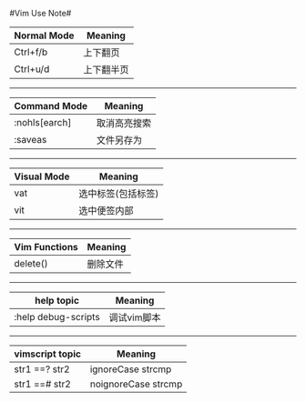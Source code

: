 #Vim Use Note#

| Normal Mode | Meaning |
|--------------------|------------------|
|Ctrl+f/b|上下翻页|
|Ctrl+u/d|上下翻半页|


------------------------------------------------------------


| Command Mode | Meaning |
|--------------------|------------------|
|:nohls[earch]|取消高亮搜索|
|:saveas|文件另存为|


------------------------------------------------------------


| Visual Mode | Meaning |
|--------------------|------------------|
|vat|选中标签<tab>(包括标签)|
|vit|选中便签内部|


------------------------------------------------------------


| Vim Functions | Meaning |
|--------------------|------------------|
|delete()|删除文件|


------------------------------------------------------------


| help topic | Meaning |
|--------------------|------------------|
|:help debug-scripts|调试vim脚本|



------------------------------------------------------------


| vimscript topic | Meaning |
|--------------------|------------------|
|str1 ==? str2|ignoreCase strcmp|
|str1 ==# str2|noignoreCase strcmp|
